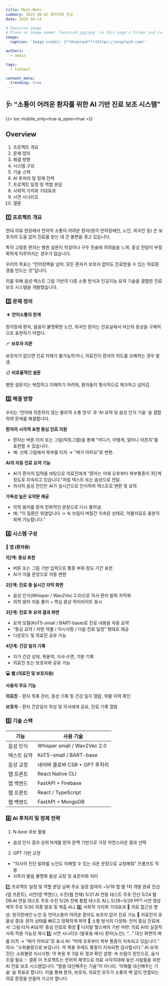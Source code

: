 ```yaml
---
title: Medi-Mate
summary: 2025 SW·AI 경진대회 은상
date: 2025-10-14

# Featured image
# Place an image named `featured.jpg/png` in this page's folder and customize its options here.
image:
  caption: 'Image credit: [**Unsplash**](https://unsplash.com)'

authors:
  - admin

tags:
  - Contest

content_meta:
  trending: true
---
```



## 🩺 “소통이 어려운 환자를 위한 AI 기반 진료 보조 시스템”



{{< toc mobile_only=true is_open=true >}}

## Overview
1. 프로젝트 개요
2. 문제 정의
3. 해결 방향 
4. 시스템 구성 
5. 기술 스택
6. AI 후처리 및 정제 전략
7. 프로젝트 일정 및 역할 분담
8. 사회적 가치와 기대효과
9. 시연 시나리오
10. 결론


### 1️⃣ 프로젝트 개요

현대 의료 현장에서 언어적 소통이 어려운 환자(청각·언어장애인, 노인, 외국인 등) 은 보호자의 도움 없이 진료를 받는 데 큰 불편을 겪고 있습니다.

특히 고령층 환자는 병원 설문지 작성이나 구두 진술에 어려움을 느껴, 증상 전달이 부정확하게 이루어지는 경우가 많습니다.

우리의 목표는 “언어장벽을 넘어, 모든 환자가 보호자 없이도 진료받을 수 있는 의료환경을 만드는 것”입니다.

이를 위해 음성·텍스트·그림 기반의 다중 소통 방식과 인공지능 요약 기술을 결합한 진료 보조 시스템을 개발했습니다.

### 2️⃣ 문제 정의


🔈 **언어소통의 한계**	

청각장애 환자, 발음이 불명확한 노인, 외국인 환자는 진료실에서 자신의 증상을 구체적으로 표현하기 어렵다.


🩹 **보호자 의존**	

보호자가 없으면 진료 자체가 불가능하거나, 의료진이 환자의 의도를 오해하는 경우 발생.


📋 **비효율적인 설문**

병원 설문지는 복잡하고 이해하기 어려워, 환자들이 형식적으로 체크하고 넘어감.


### 3️⃣ 해결 방향

우리는 ‘언어에 의존하지 않는 물리적 소통 방식’ 과 ‘AI 요약 및 음성 인식 기술’ 을 결합하여 문제를 해결합니다.

**환자의 시각적 표현 중심 진료 지원**

- 환자는 버튼 터치 또는 그림(픽토그램)을 통해 “어디가, 어떻게, 얼마나 아픈지”를 표현할 수 있습니다.
- 예: 신체 그림에서 복부를 터치 → “배가 아파요”로 변환.


**AI의 자동 진료 요약 기능**

- AI가 환자의 입력을 바탕으로 의료진에게 “환자는 어제 오후부터 복부통증이 3단계 정도로 지속되고 있습니다.”처럼 텍스트 또는 음성으로 전달.
- 의사의 음성 진단은 AI가 실시간으로 인식하여 텍스트로 변환 및 요약.


**가독성 높은 요약문 제공**

- 의학 용어를 환자 친화적인 문장으로 다시 풀어냄.
- 예: “이 질환은 위염입니다 → 속 쓰림이 며칠간 지속된 상태로, 약물치료로 충분히 회복 가능합니다.”


### 4️⃣ 시스템 구성


**📱 앱 (환자용)**


**1단계: 증상 표현**

- 버튼 또는 그림 기반 입력으로 통증 부위·정도·기간 표현
- AI가 이를 문장으로 자동 변환

**2단계: 진료 중 실시간 자막 화면**

- 음성 인식(Whisper / Wav2Vec 2.0)으로 의사·환자 발화 자막화
- 의학 용어 자동 풀이 + 핵심 증상 하이라이트 표시

**3단계: 진료 후 요약 결과 화면**

- 요약 모델(KoT5-small / BART-base)로 진료 내용을 자동 요약
- “증상 요약 / 처방 약물 / 지시사항 / 다음 진료 일정” 형태로 제공
- 다운로드 및 의료진 공유 가능

**4단계: 건강 일지 기록**

- 자가 건강 상태, 복용약, 식사·수면, 기분 기록
- 의료진 또는 보호자와 공유 가능


**💻 웹 (의료진 및 보호자용)**


**사용자	주요 기능**

**의료진** -	환자 목록 관리, 증상 기록 및 건강 일지 열람, 약물 이력 확인

**보호자** -	환자 건강일지 작성 및 의사에게 공유, 진료 기록 열람


### 5️⃣ 기술 스택


| 기능     | 사용 기술                       |
| ------ | --------------------------- |
| 음성 인식  | Whisper small / Wav2Vec 2.0 |
| 텍스트 요약 | KoT5-small / BART-base      |
| 음성 교정  | 네이버 클로바 CSR + GPT 후처리       |
| 앱 프론트  | React Native CLI            |
| 앱 백엔드  | FastAPI + Firebase          |
| 웹 프론트  | React / TypeScript          |
| 웹 백엔드  | FastAPI + MongoDB           |


### 6️⃣ AI 후처리 및 정제 전략

1. N-best 후보 활용
- 음성 인식 결과 상위 N개를 받아 문맥 기반으로 가장 자연스러운 결과 선택

2. GPT 기반 교정
- “의사의 진단 발화를 노인도 이해할 수 있는 쉬운 문장으로 교정해줘” 프롬프트 적용
- 사투리·발음 불명확 음성 교정 및 표준어화 처리


7️⃣ 프로젝트 일정 및 역할 분담
날짜	주요 일정	참여자
~5/19	앱·웹 1차 개발 완료	진선(앱 프론트), 서연(앱 백엔드), 수진(웹 전체)
5/21	AI 연동 테스트	주호·진선
5/24	웹 DB·AI 연동 테스트	주호·수진
5/26	전체 통합 테스트	ALL
5/28~5/29	PPT·시연 영상 제작	주호
5/30	최종 발표 및 제출	ALL
8️⃣ 사회적 가치와 기대효과
👵 의료 접근성 향상: 청각장애인·노인 등 언어소통이 어려운 환자도 보호자 없이 진료 가능
🏥 의료진의 효율성 증대: 환자 상태를 빠르고 정확하게 파악
💬 소통 방식의 다양화: 언어 중심 진료에서 ‘그림·터치·AI요약’ 중심 진료로 확장
🤝 디지털 헬스케어 기반 마련: 의료 AI의 실질적 사회 적용 가능성 제시
9️⃣ 시연 시나리오 (발표용 예시)
환자(노인): “...” 대신 화면의 배를 터치 → “배가 아파요”로 표시
AI: “어제 오후부터 복부 통증이 지속되고 있습니다.”
의사: “소화불량으로 보입니다. 약 복용 후에도 통증이 지속되면 검사합시다.”
AI 요약:
진단: 소화불량
지시사항: 약 복용 후 3일 뒤 경과 확인
설명: 속 쓰림이 원인으로, 음식 조절 필요
✨ 결론
이 프로젝트는 언어적 제약으로 의료 사각지대에 놓인 사람들을 위한 AI 진료 보조 시스템입니다.
“말을 대신해주는 기술”이 아니라, ‘이해를 대신해주는 기술’ 을 목표로 합니다.
이를 통해 환자, 보호자, 의료진 모두가 소통의 벽 없이 연결되는 의료 환경을 만들어 가고자 합니다.